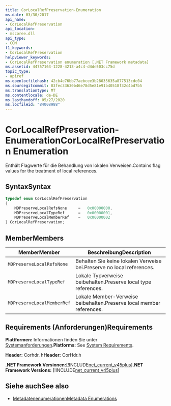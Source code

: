 ```yaml
---
title: CorLocalRefPreservation-Enumeration
ms.date: 03/30/2017
api_name:
- CorLocalRefPreservation
api_location:
- mscoree.dll
api_type:
- COM
f1_keywords:
- CorLocalRefPreservation
helpviewer_keywords:
- CorLocalRefPreservation enumeration [.NET Framework metadata]
ms.assetid: 44757163-1228-4213-a4c4-d4de503cc75d
topic_type:
- apiref
ms.openlocfilehash: 42cb4e76bb77aebcee3b28035635a877513cdc04
ms.sourcegitcommit: 03fec33630b46e78d5e81e91b40518f32c4bd7b5
ms.translationtype: MT
ms.contentlocale: de-DE
ms.lasthandoff: 05/27/2020
ms.locfileid: "84008988"
---
```

# <a name="corlocalrefpreservation-enumeration"></a><span data-ttu-id="cbbbd-102">CorLocalRefPreservation-Enumeration</span><span class="sxs-lookup"><span data-stu-id="cbbbd-102">CorLocalRefPreservation Enumeration</span></span>
<span data-ttu-id="cbbbd-103">Enthält Flagwerte für die Behandlung von lokalen Verweisen.</span><span class="sxs-lookup"><span data-stu-id="cbbbd-103">Contains flag values for the treatment of local references.</span></span>  
  
## <a name="syntax"></a><span data-ttu-id="cbbbd-104">Syntax</span><span class="sxs-lookup"><span data-stu-id="cbbbd-104">Syntax</span></span>  
  
```cpp  
typedef enum CorLocalRefPreservation  
{  
    MDPreserveLocalRefsNone     =   0x00000000,  
    MDPreserveLocalTypeRef      =   0x00000001,  
    MDPreserveLocalMemberRef    =   0x00000002  
} CorLocalRefPreservation;  
```  
  
## <a name="members"></a><span data-ttu-id="cbbbd-105">Member</span><span class="sxs-lookup"><span data-stu-id="cbbbd-105">Members</span></span>  
  
|<span data-ttu-id="cbbbd-106">Member</span><span class="sxs-lookup"><span data-stu-id="cbbbd-106">Member</span></span>|<span data-ttu-id="cbbbd-107">Beschreibung</span><span class="sxs-lookup"><span data-stu-id="cbbbd-107">Description</span></span>|  
|------------|-----------------|  
|`MDPreserveLocalRefsNone`|<span data-ttu-id="cbbbd-108">Behalten Sie keine lokalen Verweise bei.</span><span class="sxs-lookup"><span data-stu-id="cbbbd-108">Preserve no local references.</span></span>|  
|`MDPreserveLocalTypeRef`|<span data-ttu-id="cbbbd-109">Lokale Typverweise beibehalten.</span><span class="sxs-lookup"><span data-stu-id="cbbbd-109">Preserve local type references.</span></span>|  
|`MDPreserveLocalMemberRef`|<span data-ttu-id="cbbbd-110">Lokale Member-Verweise beibehalten.</span><span class="sxs-lookup"><span data-stu-id="cbbbd-110">Preserve local member references.</span></span>|  
  
## <a name="requirements"></a><span data-ttu-id="cbbbd-111">Requirements (Anforderungen)</span><span class="sxs-lookup"><span data-stu-id="cbbbd-111">Requirements</span></span>  
 <span data-ttu-id="cbbbd-112">**Plattformen:** Informationen finden Sie unter [Systemanforderungen](../../get-started/system-requirements.md).</span><span class="sxs-lookup"><span data-stu-id="cbbbd-112">**Platforms:** See [System Requirements](../../get-started/system-requirements.md).</span></span>  
  
 <span data-ttu-id="cbbbd-113">**Header:** Corhdr. h</span><span class="sxs-lookup"><span data-stu-id="cbbbd-113">**Header:** CorHdr.h</span></span>  
  
 <span data-ttu-id="cbbbd-114">**.NET Framework Versionen:**[!INCLUDE[net_current_v45plus](../../../../includes/net-current-v45plus-md.md)]</span><span class="sxs-lookup"><span data-stu-id="cbbbd-114">**.NET Framework Versions:** [!INCLUDE[net_current_v45plus](../../../../includes/net-current-v45plus-md.md)]</span></span>  
  
## <a name="see-also"></a><span data-ttu-id="cbbbd-115">Siehe auch</span><span class="sxs-lookup"><span data-stu-id="cbbbd-115">See also</span></span>

- [<span data-ttu-id="cbbbd-116">Metadatenenumerationen</span><span class="sxs-lookup"><span data-stu-id="cbbbd-116">Metadata Enumerations</span></span>](metadata-enumerations.md)
